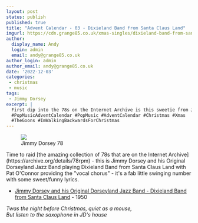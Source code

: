 ```yaml
---
layout: post
status: publish
published: true
title: "Advent Calendar - 03 - Dixieland Band from Santa Claus Land"
imgurl: https://cdn.grange85.co.uk/xmas-singles/dixieland-band-from-santa-claus-land.jpg
author:
  display_name: Andy
  login: admin
  email: andy@grange85.co.uk
author_login: admin
author_email: andy@grange85.co.uk
date: '2022-12-03'
categories:
 - christmas
 - music
tags:
 - Jimmy Dorsey
excerpt: |
  First dip into the 78s on the Internet Archive is this sweetie from Jimmy Dorsey and his band and featuring Pat O'Connor on the vocal.
  #PopMusicAdventCalendar #PopMusic #AdventCalendar #Christmas #Xmas
  #TheGoons #ImWalkingBackwardsForChristmas
---
```

<figure class="aligncenter"><img src="https://cdn.grange85.co.uk/xmas-singles/dixieland-band-from-santa-claus-land.jpg" class="img-responsive" /><figcaption>Jimmy Dorsey 78</figcaption></figure>
Time to raid [the amazing collection of 78s that are on the Internet Archive](https://archive.org/details/78rpm) - this is Jimmy Dorsey and his Original Dorseyland Jazz Band playing Dixieland Band from Santa Claus Land with Pat O'Connor providing the "vocal chorus" - it's a fab little swinging number with some sweet/funny lyrics.

 - [Jimmy Dorsey and his Original Dorseyland Jazz Band - Dixieland Band from Santa Claus Land](https://archive.org/details/78_dixieland-band-from-santa-claus-land_jimmy-dorsey-and-his-original-dorseyland-jazz_gbia0019093b/Dixie+-+Jimmy+Dorsey+and+his+Original+Dorseyland+Jazz+Band.flac) - 1950

_Twas the night before Christmas, quiet as a mouse,  
But listen to the saxophone in JD's house_

